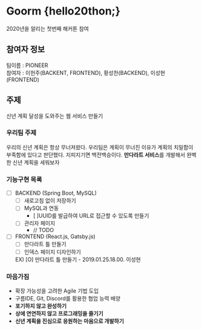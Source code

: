# Goorm {hello20thon;}
2020년을 알리는 첫번째 해커톤 참여

## 참여자 정보
팀이름 : PIONEER    
참여자 : 이헌주(BACKENT, FRONTEND), 황성찬(BACKEND), 이성현(FRONTEND)

## 주제
신년 계획 달성을 도와주는 웹 서비스 만들기

### 우리팀 주제
우리의 신년 계획은 항상 무너져왔다. 우리팀은 계획이 무너진 이유가 계획의 치밀함이 부족함에 있다고 판단했다. 지피지기면 백전백승이다. **만다라트 서비스**를 개발해서 완벽한 신년 계획을 세워보자

### 기능구현 목록
* [ ] BACKEND (Spring Boot, MySQL)
  * [ ] 새로고침 없이 저장하기
  * [ ] MySQL과 연동
    * [ ]UUID를 발급하여 URL로 접근할 수 있도록 만들기
  * [ ] 관리자 페이지
    * // TODO
* [ ] FRONTEND (React.js, Gatsby.js)
  * [ ] 만다라트 틀 만들기
  * [ ] 인덱스 페이지 디자인하기
  
  EX) [O] 만다라트 틀 만들기 - 2019.01.25.18.00. 이성현
  
### 마음가짐
  * 확장 가능성을 고려한 Agile 기법 도입
  * 구름IDE, Git, Discord를 활용한 협업 능력 배양 
  * **포기하지 않고 완성하기**
  * **상에 연연하지 않고 프로그래밍을 즐기기**
  * **신년 계획을 진심으로 응원하는 마음으로 개발하기**

